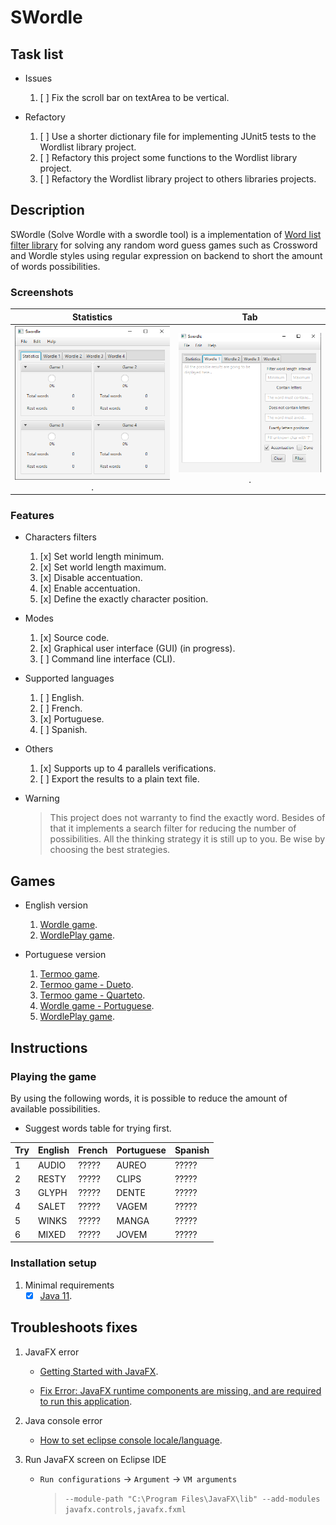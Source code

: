 # SWordle

## Task list

- Issues
	1. [ ] Fix the scroll bar on textArea to be vertical.

- Refactory
	1. [ ] Use a shorter dictionary file for implementing JUnit5 tests to the Wordlist library project.
	1. [ ] Refactory this project some functions to the Wordlist library project.
	1. [ ] Refactory the Wordlist library project to others libraries projects.

## Description

SWordle (Solve Wordle with a swordle tool) is a implementation of [Word list filter library](https://github.com/henrikbeck95/wordlist) for solving any random word guess games such as Crossword and Wordle styles using regular expression on backend to short the amount of words possibilities.

### Screenshots

|Statistics					|Tab
:-------------------------:	|:-------------------------:
![Statistics](./docs/screenshot/statistics.png).|![Tab](./docs/screenshot/wordle_tab_01.png).

### Features

- Characters filters
	1. [x] Set world length minimum.
	1. [x] Set world length maximum.
	1. [x] Disable accentuation.
	1. [x] Enable accentuation.
	1. [x] Define the exactly character position.

- Modes
	1. [x] Source code.
	1. [x] Graphical user interface (GUI) (in progress).
	1. [ ] Command line interface (CLI).

- Supported languages
	1. [ ] English.
	1. [ ] French.
	1. [x] Portuguese.
	1. [ ] Spanish.

- Others
	1. [x] Supports up to 4 parallels verifications.
	1. [ ] Export the results to a plain text file.

- Warning
	> This project does not warranty to find the exactly word. Besides of that it implements a search filter for reducing the number of possibilities. All the thinking strategy it is still up to you. Be wise by choosing the best strategies.

## Games

- English version
	1. [Wordle game](https://www.nytimes.com/games/wordle/index.html).
	1. [WordlePlay game](https://wordleplay.com/).

- Portuguese version
	1. [Termoo game](https://term.ooo/).
	1. [Termoo game - Dueto](https://term.ooo/2/).
	1. [Termoo game - Quarteto](https://term.ooo/4/).
	1. [Wordle game - Portuguese](https://wordlegame.org/pt).
	1. [WordlePlay game](https://wordleplay.com/pt/).

## Instructions

### Playing the game

By using the following words, it is possible to reduce the amount of available possibilities.

- Suggest words table for trying first.

|Try	|English	|French	|Portuguese	|Spanish
|---	|---		|---	|---		|---
|1		|AUDIO		|?????	|AUREO		|?????
|2		|RESTY		|?????	|CLIPS		|?????
|3		|GLYPH		|?????	|DENTE		|?????
|4		|SALET		|?????	|VAGEM		|?????
|5		|WINKS		|?????	|MANGA		|?????
|6		|MIXED		|?????	|JOVEM		|?????

### Installation setup

1. Minimal requirements
	- [x] [Java 11](https://www.oracle.com/br/java/technologies/javase/jdk11-archive-downloads.html).

<!--
- ???

### Usage

#### Command line interface (CLI) mode

1. Syntax
	> $ `java termo "<contains>" "<does_not_contains>" "<character_position>"`

1. Example (looking for the word `amplo`)
	> $ `java termo "pl" "" "a?m?o"`

1. Export dictionary to a plain text file
	> $ `java termo "<contains>" "<does_not_contains>" "<character_position>" > /path/to/file`

#### Graphical user interface (GUI) mode

- ???
	> $ `java termo --gui`

### Building a release

#### Requirements

1. [ ] [Java 11 - JDK](https://adoptopenjdk.net/releases.html) for building **only** `.jar` file.
1. [ ] [GraalVM](https://www.graalvm.org/downloads/) for buildind Linux binary, `.jar` and `.exe` files.

#### Compilation

- Generate `.class` files
	> $ ``
javac -classpath ${project_classpath} -d ${build_project}\bin ${resource_loc:MyProject/src/myPackage/MyClass.java}

- Generate `.jar` file
	> $ ``

jar -cvfm out.jar META-INF/MANIFEST.MF src/*.class

- Generate Linux binary
	> $ ``

- Generate Windows `.exe` file
	> $ ``
-->

<!--
mvn clean && mvn compile && mvn package
java -cp target/solution-0.0.1-SNAPSHOT.jar src/main/java/termo_solution/Main.java

With the -cp argument you provide the classpath i.e. path(s) to additional classes or libraries that your program may require when being compiled or run. With -jar you specify the executable JAR file that you want to run.

PS: -cp and -classpath are synonyms.

mvn jar:jar
java -jar ./target/solution-0.0.1-SNAPSHOT.jar
-->

## Troubleshoots fixes

1. JavaFX error
	- [Getting Started with JavaFX](https://openjfx.io/openjfx-docs/#maven).
	
	- [Fix Error: JavaFX runtime components are missing, and are required to run this application](https://www.youtube.com/watch?v=hS_6ek9rTco).

1. Java console error
	- [How to set eclipse console locale/language](https://stackoverflow.com/questions/4947484/how-to-set-eclipse-console-locale-language).

1. Run JavaFX screen on Eclipse IDE
	- `Run configurations` -> `Argument` -> `VM arguments`
		> `--module-path "C:\Program Files\JavaFX\lib" --add-modules javafx.controls,javafx.fxml`